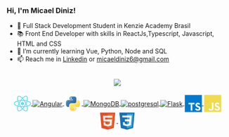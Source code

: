 ### Hi, I'm Micael Diniz!

- 🔭 Full Stack Development Student in Kenzie Academy Brasil 
- 📚 Front End Developer with skills in ReactJs,Typescript, Javascript, HTML and CSS 
- 🔎 I’m currently learning Vue, Python, Node and SQL
- 📫 Reach me in <a href="https://www.linkedin.com/in/micael-diniz">Linkedin</a> or micaeldiniz6@gmail.com
</br>

<div align="center">
  <a href="https://github.com/odevmick">
  <img height="180em" src="https://github-readme-stats.vercel.app/api?username=odevmick&show_icons=true&theme=omni&include_all_commits=true&count_private=true"/>
</div>
<div style="display: inline_block" align="center"><br>
  <img align="center" alt="React" height="40" width="40" src="https://raw.githubusercontent.com/devicons/devicon/master/icons/react/react-original.svg">
  <img align="center" alt="Angular" height="40" width="40" src="https://cdn.jsdelivr.net/gh/devicons/devicon/icons/angularjs/angularjs-original.svg">
  <img align="center" alt="Python" height="40" width="40" src="https://raw.githubusercontent.com/devicons/devicon/master/icons/python/python-original.svg">
  <img align="center" alt="MongoDB" height="40" width="40" src="https://cdn.jsdelivr.net/gh/devicons/devicon/icons/mongodb/mongodb-original-wordmark.svg" />
  <img align="center" alt="postgresql" height="40" width="40"src="https://cdn.jsdelivr.net/gh/devicons/devicon/icons/postgresql/postgresql-original-wordmark.svg" />
  <img align="center" alt="Flask" height="40" width="40" src="https://cdn.jsdelivr.net/gh/devicons/devicon/icons/flask/flask-original-wordmark.svg" />     
  <img align="center" alt="Ts" height="40" width="40" src="https://raw.githubusercontent.com/devicons/devicon/master/icons/typescript/typescript-plain.svg">
  <img align="center" alt="Js" height="40" width="40" src="https://raw.githubusercontent.com/devicons/devicon/master/icons/javascript/javascript-plain.svg">
  <img align="center" alt="HTML" height="40" width="40" src="https://raw.githubusercontent.com/devicons/devicon/master/icons/html5/html5-original.svg">
  <img align="center" alt="CSS" height="40" width="40" src="https://raw.githubusercontent.com/devicons/devicon/master/icons/css3/css3-original.svg">
</div>
